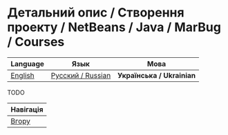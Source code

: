 # Детальний опис / Створення проекту / NetBeans / Java / MarBug / Courses

| Language | Язык | Мова |
| -------- | ---- | ---- |
| [English](README.md) | [Русский / Russian](README.ru.md) | **Українська / Ukrainian** |

TODO

| Навігація                |
| ------------------------ |
| [Вгору](../README.ru.md) |
